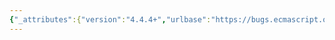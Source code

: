 ```yaml
---
{"_attributes":{"version":"4.4.4+","urlbase":"https://bugs.ecmascript.org/","maintainer":"dherman@mozilla.com"},"bug":{"bug_id":1823,"creation_ts":"2013-08-27 11:24:00 -0700","short_desc":"8.1.2.3: anomalous use of \"Let X be Y\"","delta_ts":"2013-11-10 16:58:43 -0800","product":"Draft for 6th Edition","component":"editorial issue","version":"Rev 19: September 27, 2013 Draft","rep_platform":"All","op_sys":"All","bug_status":"VERIFIED","resolution":"FIXED","priority":"Normal","bug_severity":"normal","everconfirmed":true,"reporter":{"uid":"jmdyck","name":"Michael Dyck"},"assigned_to":{"uid":"allen","name":"Allen Wirfs-Brock"},"long_desc":[{"commentid":5231,"comment_count":0,"who":{"uid":"jmdyck","name":"Michael Dyck"},"bug_when":"2013-08-27 11:24:37 -0700","thetext":"In 10.2.2.3 \"NewObjectEnvironment (O, E)\",\nstep 3 says:\n    Let envRec’s unscopables be an empty List.\n\nNormally, \"Let X be Y\" is only used when X is a metavariable.\nChange \"Let ... be ...\" to \"Set ... to ...\""},{"commentid":5364,"comment_count":1,"who":{"uid":"allen","name":"Allen Wirfs-Brock"},"bug_when":"2013-09-10 12:54:46 -0700","thetext":"fixed in rev19 editor's draft"},{"commentid":5568,"comment_count":2,"who":{"uid":"allen","name":"Allen Wirfs-Brock"},"bug_when":"2013-09-27 14:47:42 -0700","thetext":"fixed in rev19"},{"commentid":5621,"comment_count":3,"who":{"uid":"jmdyck","name":"Michael Dyck"},"bug_when":"2013-09-28 14:05:57 -0700","thetext":"8.1.2.3 / step 3 now says:\n    Set envRec’s unscopables be an empty List.\n(i.e., you changed \"Let\" to \"Set\", but not \"be\" to \"to\".)\n\nChange \"be\" to \"to\"."},{"commentid":6340,"comment_count":4,"who":{"uid":"allen","name":"Allen Wirfs-Brock"},"bug_when":"2013-11-01 19:49:20 -0700","thetext":"fixed in rev 21 editor's draft"},{"commentid":6565,"comment_count":5,"who":{"uid":"allen","name":"Allen Wirfs-Brock"},"bug_when":"2013-11-08 13:09:16 -0800","thetext":"fixed in rev21 draft"}]}}
---
```

